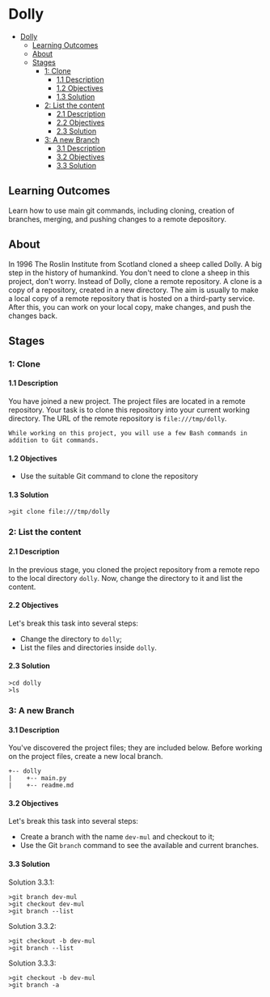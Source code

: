 # Dolly

- [Dolly](#dolly)
  - [Learning Outcomes](#learning-outcomes)
  - [About](#about)
  - [Stages](#stages)
    - [1: Clone](#1-clone)
      - [1.1 Description](#11-description)
      - [1.2 Objectives](#12-objectives)
      - [1.3 Solution](#13-solution)
    - [2: List the content](#2-list-the-content)
      - [2.1 Description](#21-description)
      - [2.2 Objectives](#22-objectives)
      - [2.3 Solution](#23-solution)
    - [3: A new Branch](#3-a-new-branch)
      - [3.1 Description](#31-description)
      - [3.2 Objectives](#32-objectives)
      - [3.3 Solution](#33-solution)

## Learning Outcomes
Learn how to use main git commands, including cloning, creation of branches, merging, and pushing changes to a remote depository.

## About
In 1996 The Roslin Institute from Scotland cloned a sheep called Dolly. A big step in the history of humankind. You don't need to clone a sheep in this project, don't worry. Instead of Dolly, clone a remote repository. A clone is a copy of a repository, created in a new directory. The aim is usually to make a local copy of a remote repository that is hosted on a third-party service. After this, you can work on your local copy, make changes, and push the changes back.

## Stages
### 1: Clone
#### 1.1 Description
You have joined a new project. The project files are located in a remote repository. Your task is to clone this repository into your current working directory. The URL of the remote repository is `file:///tmp/dolly`.

```
While working on this project, you will use a few Bash commands in addition to Git commands.
```

#### 1.2 Objectives
- Use the suitable Git command to clone the repository

#### 1.3 Solution
```console
>git clone file:///tmp/dolly
```

### 2: List the content
#### 2.1 Description
In the previous stage, you cloned the project repository from a remote repo to the local directory `dolly`. Now, change the directory to it and list the content.

#### 2.2 Objectives
Let's break this task into several steps:
- Change the directory to `dolly`;
- List the files and directories inside `dolly`.

#### 2.3 Solution
```console
>cd dolly
>ls
```

### 3: A new Branch
#### 3.1 Description
You've discovered the project files; they are included below. Before working on the project files, create a new local branch.
```
+-- dolly
|    +-- main.py
|    +-- readme.md
```

#### 3.2 Objectives
Let's break this task into several steps:
- Create a branch with the name `dev-mul` and checkout to it;
- Use the Git `branch` command to see the available and current branches.

#### 3.3 Solution
Solution 3.3.1:
```console
>git branch dev-mul
>git checkout dev-mul
>git branch --list
```

Solution 3.3.2:
```console
>git checkout -b dev-mul
>git branch --list
```

Solution 3.3.3:
```console
>git checkout -b dev-mul
>git branch -a
```